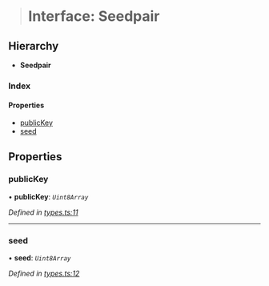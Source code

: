 > # Interface: Seedpair

## Hierarchy

* **Seedpair**

### Index

#### Properties

* [publicKey](_types_.seedpair.md#publickey)
* [seed](_types_.seedpair.md#seed)

## Properties

###  publicKey

• **publicKey**: *`Uint8Array`*

*Defined in [types.ts:11](https://github.com/polkadot-js/common/blob/df8c103/packages/util-crypto/src/types.ts#L11)*

___

###  seed

• **seed**: *`Uint8Array`*

*Defined in [types.ts:12](https://github.com/polkadot-js/common/blob/df8c103/packages/util-crypto/src/types.ts#L12)*